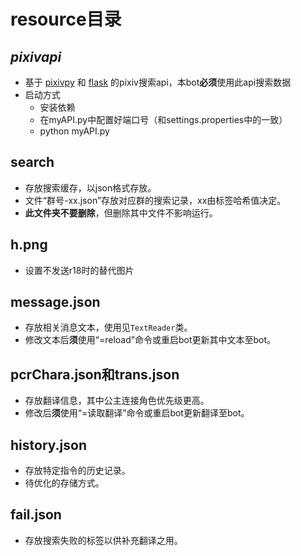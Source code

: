 # resource目录
## _pixivapi_
* 基于 [pixivpy](https://github.com/upbit/pixivpy) 和 [flask](https://github.com/pallets/flask) 的pixiv搜索api，本bot**必须**使用此api搜索数据
* 启动方式
  * 安装依赖
  * 在myAPI.py中配置好端口号（和settings.properties中的一致）
  * python myAPI.py
## search
* 存放搜索缓存，以json格式存放。
* 文件“群号-xx.json”存放对应群的搜索记录，xx由标签哈希值决定。
* **此文件夹不要删除**，但删除其中文件不影响运行。
## h.png
* 设置不发送r18时的替代图片
## message.json
* 存放相关消息文本，使用见`TextReader`类。
* 修改文本后**须**使用“=reload”命令或重启bot更新其中文本至bot。
## pcrChara.json和trans.json
* 存放翻译信息，其中公主连接角色优先级更高。
* 修改后**须**使用“=读取翻译”命令或重启bot更新翻译至bot。
## history.json
* 存放特定指令的历史记录。
* 待优化的存储方式。
## fail.json
* 存放搜索失败的标签以供补充翻译之用。